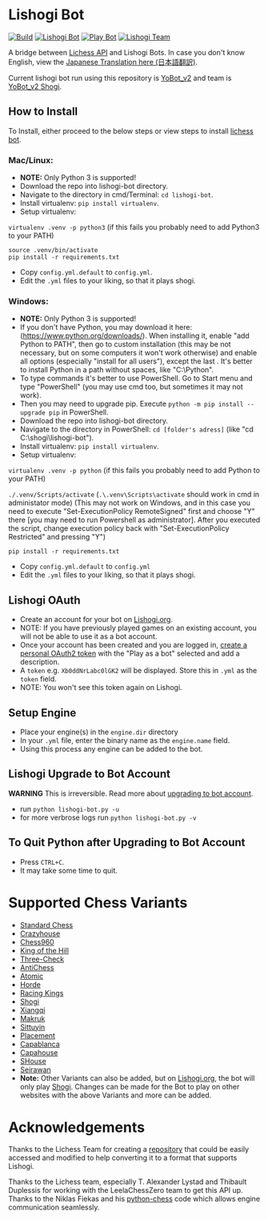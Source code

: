 # Lishogi Bot

[![Build](https://github.com/TheYoBots/Lishogi-Bot/workflows/Build/badge.svg)](https://github.com/TheYoBots/Lishogi-Bot/actions?query=workflow%3A%22Python+application%22)
[![Lishogi Bot](https://img.shields.io/badge/YoBot_v2-%40Lishogi_Bot-blue.svg)](https://lishogi.org/@/YoBot_v2)
[![Play Bot](https://img.shields.io/badge/Play_Bot-%40Lishogi-blue.svg)](https://lishogi.org/?user=YoBot_v2#friend)
[![Lishogi Team](https://img.shields.io/badge/Lishogi_Team-%40Team-blue.svg)](https://lishogi.org/team/yobot_v2-shogi)

A bridge between [Lichess API](https://lichess.org/api#tag/Chess-Bot) and Lishogi Bots. In case you don't know English, view the [Japanese Translation here (日本語翻訳)](https://github.com/TheYoBots/Lishogi-Bot/wiki/Japanese-Translation).

Current lishogi bot run using this repository is [YoBot_v2](https://lishogi.org/@/YoBot_v2) and team is [YoBot_v2 Shogi](https://lishogi.org/team/yobot_v2-shogi).

## How to Install

To Install, either proceed to the below steps or view steps to install [lichess bot](https://github.com/ShailChoksi/lichess-bot).

### Mac/Linux:
- **NOTE:** Only Python 3 is supported!
- Download the repo into lishogi-bot directory.
- Navigate to the directory in cmd/Terminal: `cd lishogi-bot`.
- Install virtualenv: `pip install virtualenv`.
- Setup virtualenv:

`virtualenv .venv -p python3` (if this fails you probably need to add Python3 to your PATH)
```
source .venv/bin/activate
pip install -r requirements.txt
```
- Copy `config.yml.default` to `config.yml`.
- Edit the `.yml` files to your liking, so that it plays shogi.

### Windows:
- **NOTE:** Only Python 3 is supported!
- If you don't have Python, you may download it here: (https://www.python.org/downloads/). When installing it, enable "add Python to PATH", then go to custom installation (this may be not necessary, but on some computers it won't work otherwise) and enable all options (especially "install for all users"), except the last . It's better to install Python in a path without spaces, like "C:\Python\".
- To type commands it's better to use PowerShell. Go to Start menu and type "PowerShell" (you may use cmd too, but sometimes it may not work).
- Then you may need to upgrade pip. Execute `python -m pip install --upgrade pip` in PowerShell.
- Download the repo into lishogi-bot directory.
- Navigate to the directory in PowerShell: `cd [folder's adress]` (like "cd C:\shogi\lishogi-bot").
- Install virtualenv: `pip install virtualenv`.
- Setup virtualenv:

`virtualenv .venv -p python` (if this fails you probably need to add Python to your PATH)

`./.venv/Scripts/activate` (`.\.venv\Scripts\activate` should work in cmd in administator mode) (This may not work on Windows, and in this case you need to execute "Set-ExecutionPolicy RemoteSigned" first and choose "Y" there [you may need to run Powershell as administrator]. After you executed the script, change execution policy back with "Set-ExecutionPolicy Restricted" and pressing "Y")

`pip install -r requirements.txt`
- Copy `config.yml.default` to `config.yml`
- Edit the `.yml` files to your liking, so that it plays shogi.

## Lishogi OAuth
- Create an account for your bot on [Lishogi.org](https://lishogi.org/signup).
- NOTE: If you have previously played games on an existing account, you will not be able to use it as a bot account.
- Once your account has been created and you are logged in, [create a personal OAuth2 token](https://lishogi.org/account/oauth/token/create) with the "Play as a bot" selected and add a description.
- A `token` e.g. `Xb0ddNrLabc0lGK2` will be displayed. Store this in `.yml` as the `token` field.
- NOTE: You won't see this token again on Lishogi.


## Setup Engine
- Place your engine(s) in the `engine.dir` directory
- In your `.yml` file, enter the binary name as the `engine.name` field.
- Using this process any engine can be added to the bot.


## Lishogi Upgrade to Bot Account
**WARNING** This is irreversible. Read more about [upgrading to bot account](https://lichess.org/api#operation/botAccountUpgrade).
- run `python lishogi-bot.py -u`
- for more verbrose logs run `python lishogi-bot.py -v`

## To Quit Python after Upgrading to Bot Account
- Press `CTRL+C`.
- It may take some time to quit.

# Supported Chess Variants
- [Standard Chess](https://www.pychess.org/variant/chess)
- [Crazyhouse](https://lichess.org/variant/crazyhouse)
- [Chess960](https://lichess.org/variant/chess960)
- [King of the Hill](https://lichess.org/variant/kingOfTheHill)
- [Three-Check](https://lichess.org/variant/threeCheck)
- [AntiChess](https://lichess.org/variant/antichess)
- [Atomic](https://lichess.org/variant/atomic)
- [Horde](https://lichess.org/variant/horde)
- [Racing Kings](https://lichess.org/variant/racingKings)
- [Shogi](https://www.pychess.org/variant/shogi)
- [Xiangqi](https://www.pychess.org/variant/xiangqi)
- [Makruk](https://www.pychess.org/variant/makruk)
- [Sittuyin](https://www.pychess.org/variant/sittuyin)
- [Placement](https://www.pychess.org/variant/placement)
- [Capablanca](https://www.pychess.org/variant/capablanca)
- [Capahouse](https://www.pychess.org/variant/capahouse)
- [SHouse](https://www.pychess.org/variant/shouse)
- [Seirawan](https://www.pychess.org/variant/seirawan)
- **Note:** Other Variants can also be added, but on [Lishogi.org](https://lishogi.org/), the bot will only play [Shogi](https://www.pychess.org/variant/shogi). Changes can be made for the Bot to play on other websites with the above Variants and more can be added.

# Acknowledgements
Thanks to the Lichess Team for creating a [repository](https://github.com/ShailChoksi/lichess-bot) that could be easily accessed and modified to help converting it to a format that supports Lishogi.

Thanks to the Lichess team, especially T. Alexander Lystad and Thibault Duplessis for working with the LeelaChessZero team to get this API up. Thanks to the Niklas Fiekas and his [python-chess](https://github.com/niklasf/python-chess) code which allows engine communication seamlessly.
